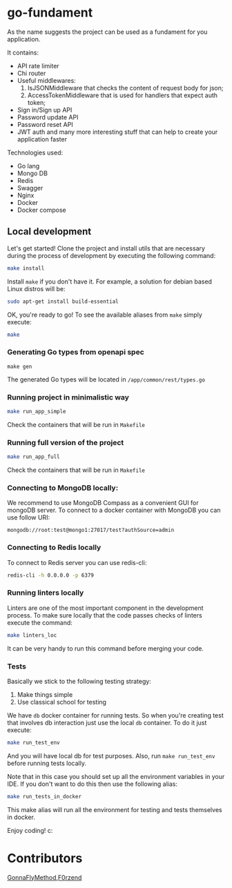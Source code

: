 # go-fundament

As the name suggests the project can be used as a fundament for you application.

It contains:
* API rate limiter
* Chi router
* Useful middlewares:
    1) IsJSONMiddleware that checks the content of request body for json;
    2) AccessTokenMiddleware that is used for handlers that expect auth token;
* Sign in/Sign up API
* Password update API
* Password reset API
* JWT auth
and many more interesting stuff that can help to create your application faster

Technologies used:
* Go lang
* Mongo DB
* Redis
* Swagger
* Nginx
* Docker
* Docker compose

## Local development
Let's get started! Clone the project and install utils that
are necessary during the process of development by executing
the following command:
```bash
make install
```

Install `make` if you don't have it. For example, a solution
for debian based Linux distros will be:
```bash
sudo apt-get install build-essential
```
OK, you're ready to go! To see the available aliases from `make`
simply execute:
```bash
make
```

### Generating Go types from openapi spec
```
make gen
```
The generated Go types will be located in
`/app/common/rest/types.go`

### Running project in minimalistic way
```bash
make run_app_simple
```
Check the containers that will be run in `Makefile`

### Running full version of the project
```bash
make run_app_full
```
Check the containers that will be run in `Makefile`

### Connecting to MongoDB locally:
We recommend to use MongoDB Compass as a convenient GUI for mongoDB server.
To connect to a docker container with MongoDB you can use follow URI:
```text
mongodb://root:test@mongo1:27017/test?authSource=admin
```

### Connecting to Redis locally
To connect to Redis server you can use redis-cli:
```bash
redis-cli -h 0.0.0.0 -p 6379
```

### Running linters locally
Linters are one of the most important component in the
development process. To make sure locally that the code
passes checks of linters execute the command:
```bash
make linters_loc
```
It can be very handy to run this command  before merging
your code.

### Tests
Basically we stick to the following testing strategy:
1. Make things simple
2. Use classical school for testing

We have `db` docker container for running tests. So when you're
creating test that involves db interaction just use
the local `db` container. To do it just execute:
```bash
make run_test_env
```
And you will have local db for test purposes. Also, run
`make run_test_env` before running tests locally.

Note that in this case you should set up all the environment variables in your IDE. If you don't want to do this
then use the following alias:
```bash
make run_tests_in_docker
```
This make alias will run all the environment for testing and tests themselves in docker.


Enjoy coding! c:

# Contributors
[GonnaFlyMethod](https://github.com/GonnaFlyMethod),[F0rzend](https://github.com/F0rzend)

